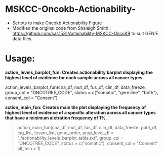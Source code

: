 # MSKCC-Oncokb-Actionability-
- Scripts to make Oncokb Actionability Figure
- Modified the original code from Shaleigh Smith : https://github.com/sas1531/Actionability-MSKCC-OncoKB to suit GENIE data files.

# Usage:

**action_levels_barplot_fun: Creates actionability barplot displaying the highest level of evidence for each sample across all cancer types.**

action_levels_barplot_fun(cna_df, mut_df, fus_df, clin_df, data_freeze,
                          group_col = "ONCOTREE_CODE",
                          status = c("somatic", "germline", "both"),
                          consent_col = "Consent") 

**action_main_fun: Creates main tile plot displaying the frequency of highest level of evidence of a specific alteration across all cancer types that have a minimum aletration frequency of 1%.**

>action_main_fun(cna_df, mut_df, fus_df, clin_df, data_freeze,
                path_df, tsg_list, fusion_list, gene_order,
                prop_level_df = "./actionability_levels_barplot_table.txt",
                group_col = "ONCOTREE_CODE",
                status = c("somatic"),
                consent_col = "Consent"
                alt_min = 1)

                
